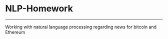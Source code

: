 # NLP-Homework
----
Working with natural language processing regarding news for bitcoin and Ethereum

